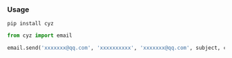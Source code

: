 ### Usage

```shell
pip install cyz
```

```python
from cyz import email

email.send('xxxxxxx@qq.com', 'xxxxxxxxxx', 'xxxxxxx@qq.com', subject, content)
```